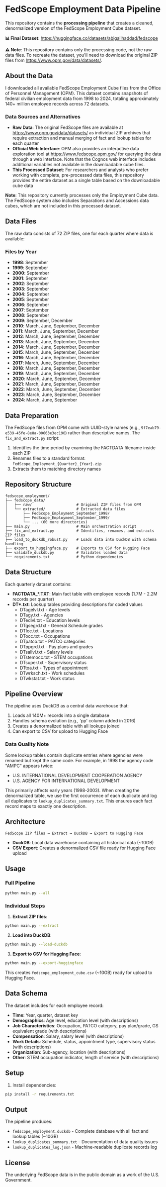 # FedScope Employment Data Pipeline

This repository contains the **processing pipeline** that creates a cleaned, denormalized version of the FedScope Employment Cube dataset.

**📊 Final Dataset**: https://huggingface.co/datasets/abigailhaddad/fedscope

**⚠️ Note**: This repository contains only the processing code, not the raw data files. To recreate the dataset, you'll need to download the original ZIP files from https://www.opm.gov/data/datasets/.

## About the Data

I downloaded all available FedScope Employment Cube files from the Office of Personnel Management (OPM). This dataset contains snapshots of federal civilian employment data from 1998 to 2024, totaling approximately 140+ million employee records across 72 datasets.

### Data Sources and Alternatives

- **Raw Data**: The original FedScope files are available at https://www.opm.gov/data/datasets/ as individual ZIP archives that require extraction and manual merging of fact and lookup tables for each quarter
- **Official Web Interface**: OPM also provides an interactive data exploration tool at https://www.fedscope.opm.gov/ for querying the data through a web interface. Note that the Cognos web interface includes additional variables not available in the downloadable cube files.
- **This Processed Dataset**: For researchers and analysts who prefer working with complete, pre-processed data files, this repository provides the entire dataset as a single table based on the downloadable cube data

**Note**: This repository currently processes only the Employment Cube data. The FedScope system also includes Separations and Accessions data cubes, which are not included in this processed dataset.

## Data Files

The raw data consists of 72 ZIP files, one for each quarter where data is available:

### Files by Year
- **1998**: September
- **1999**: September  
- **2000**: September
- **2001**: September
- **2002**: September
- **2003**: September
- **2004**: September
- **2005**: September
- **2006**: September
- **2007**: September
- **2008**: September
- **2009**: September, December
- **2010**: March, June, September, December
- **2011**: March, June, September, December
- **2012**: March, June, September, December
- **2013**: March, June, September, December
- **2014**: March, June, September, December
- **2015**: March, June, September, December
- **2016**: March, June, September, December
- **2017**: March, June, September, December
- **2018**: March, June, September, December
- **2019**: March, June, September, December
- **2020**: March, June, September, December
- **2021**: March, June, September, December
- **2022**: March, June, September, December
- **2023**: March, June, September, December
- **2024**: March, June, September

## Data Preparation

The FedScope files from OPM  come with UUID-style names (e.g., `9f7eab79-e539-45fe-8e8a-00663e3ec190`) rather than descriptive names. The `fix_and_extract.py` script:

1. Identifies the time period by examining the FACTDATA filename inside each ZIP
2. Renames files to a standard format: `FedScope_Employment_{Quarter}_{Year}.zip`
3. Extracts them to matching directory names

## Repository Structure

```
fedscope_employment/
├── fedscope_data/
│   ├── raw/                    # Original ZIP files from OPM
│   └── extracted/              # Extracted data files
│       ├── FedScope_Employment_September_1998/
│       ├── FedScope_Employment_September_1999/
│       └── ... (60 more directories)
├── main.py                     # Main orchestration script
├── fix_and_extract.py          # Identifies, renames, and extracts ZIP files
├── load_to_duckdb_robust.py    # Loads data into DuckDB with schema handling
├── export_to_huggingface.py    # Exports to CSV for Hugging Face
├── validate_duckdb.py          # Validates loaded data
└── requirements.txt            # Python dependencies
```

## Data Structure

Each quarterly dataset contains:
- **FACTDATA_\*.TXT**: Main fact table with employee records (1.7M - 2.2M records per quarter)
- **DT\*.txt**: Lookup tables providing descriptions for coded values
  - DTagelvl.txt - Age levels
  - DTagy.txt - Agencies  
  - DTedlvl.txt - Education levels
  - DTgsegrd.txt - General Schedule grades
  - DTloc.txt - Locations
  - DTocc.txt - Occupations
  - DTpatco.txt - PATCO categories
  - DTppgrd.txt - Pay plans and grades
  - DTsallvl.txt - Salary levels
  - DTstemocc.txt - STEM occupations
  - DTsuper.txt - Supervisory status
  - DTtoa.txt - Types of appointment
  - DTwrksch.txt - Work schedules
  - DTwkstat.txt - Work status

## Pipeline Overview

The pipeline uses DuckDB as a central data warehouse that:
1. Loads all 140M+ records into a single database
2. Handles schema evolution (e.g., 'pp' column added in 2016)
3. Creates a denormalized table with all lookups joined
4. Can export to CSV for upload to Hugging Face

### Data Quality Note

Some lookup tables contain duplicate entries where agencies were renamed but kept the same code. For example, in 1998 the agency code "AMPC" appears twice:
- U.S. INTERNATIONAL DEVELOPMENT COOPERATION AGENCY
- U.S. AGENCY FOR INTERNATIONAL DEVELOPMENT

This primarily affects early years (1998-2003). When creating the denormalized table, we use the first occurrence of each duplicate and log all duplicates to `lookup_duplicates_summary.txt`. This ensures each fact record maps to exactly one description.

## Architecture

```
FedScope ZIP files → Extract → DuckDB → Export to Hugging Face
```

- **DuckDB**: Local data warehouse containing all historical data (~10GB)
- **CSV Export**: Creates a denormalized CSV file ready for Hugging Face upload

## Usage

### Full Pipeline
```bash
python main.py --all
```

### Individual Steps

1. **Extract ZIP files**:
```bash
python main.py --extract
```

2. **Load into DuckDB**:
```bash
python main.py --load-duckdb
```

3. **Export to CSV for Hugging Face**:
```bash
python main.py --export-huggingface
```

This creates `fedscope_employment_cube.csv` (~10GB) ready for upload to Hugging Face.

## Data Schema

The dataset includes for each employee record:

- **Time**: Year, quarter, dataset key
- **Demographics**: Age level, education level (with descriptions)
- **Job Characteristics**: Occupation, PATCO category, pay plan/grade, GS equivalent grade (with descriptions)
- **Compensation**: Salary, salary level (with descriptions)
- **Work Details**: Schedule, status, appointment type, supervisory status (with descriptions)
- **Organization**: Sub-agency, location (with descriptions)
- **Other**: STEM occupation indicator, length of service (with descriptions)

## Setup

1. Install dependencies:
```bash
pip install -r requirements.txt
```

## Output

The pipeline produces:
- `fedscope_employment.duckdb` - Complete database with all fact and lookup tables (~10GB)
- `lookup_duplicates_summary.txt` - Documentation of data quality issues
- `lookup_duplicates_log.json` - Machine-readable duplicate records log

## License

The underlying FedScope data is in the public domain as a work of the U.S. Government.